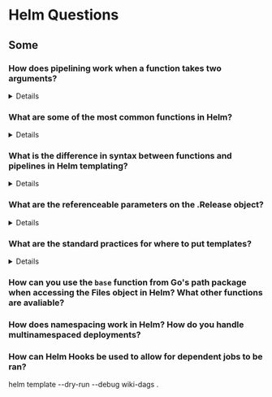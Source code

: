 # Helm Questions

## Some

### How does pipelining work when a function takes two arguments? 

<details>

In Helm templating, when pipelining is used with a function that takes two arguments, the first argument is typically the output of the previous function or a direct value, and the second argument is provided directly in the function call.

When pipelining arguments like this, the result of the first evaluation (.Values.favorite.drink) is sent as the last argument to the function.

#### Example:

Consider the `cat` function which concatenates two strings:

```yaml
{{ "World" | cat "Hello " }}
```

Here, `"World"` is piped into the `cat` function as the first argument, and `"Hello "` is provided as the second argument. The result is:

```yaml
Hello World
```

**Explanation**:
1. `"World"` is the output of the initial value.
2. `cat` function takes this output as its first argument.
3. `"Hello "` is the second argument provided directly to `cat`.

#### Another Example:

Using `default` with a pipeline:

```yaml
{{ .Values.someValue | default "defaultValue" }}
```

Here, `.Values.someValue` is the output piped into the `default` function as the second argument, and `"defaultValue"` is the first argument.

</details>

### What are some of the most common functions in Helm?

<details>

Some of the most common functions in Helm are:

1. **`quote`**: Quotes a string.
   - `{{ quote "Hello World" }}`
   - Output: `"Hello World"`

2. **`upper`**: Converts a string to uppercase.
   - `{{ upper "hello" }}`
   - Output: `HELLO`

3. **`lower`**: Converts a string to lowercase.
   - `{{ lower "HELLO" }}`
   - Output: `hello`

4. **`default`**: Provides a default value if the given value is empty.
   - `{{ default "defaultValue" .Values.someValue }}`
   - Output: `defaultValue` (if `.Values.someValue` is empty)

5. **`tpl`**: Renders a template inside another template.
   - `{{ tpl .Values.templateString . }}`
   - Used to render a template string stored in values.

6. **`required`**: Fails template rendering if the provided value is missing or empty.
   - `{{ required "Value is required" .Values.someValue }}`
   - Throws an error if `.Values.someValue` is empty.

7. **`include`**: Includes another template.
   - `{{ include "mytemplate" . }}`
   - Includes and renders the named template.

8. **`toYaml`**: Converts a value to YAML format.
   - `{{ toYaml .Values.someMap }}`
   - Useful for formatting values as YAML.

9. **`lookup`**: Looks up resources in the Kubernetes cluster.
   - `{{ lookup "v1" "Service" "default" "myservice" }}`
   - Returns the specified resource if it exists.

10. **`hasKey`**: Checks if a map contains a given key.
    - `{{ hasKey .Values "someKey" }}`
    - Returns `true` if the key exists.

11. **`b64enc`**: Encodes a string in base64.
    - `{{ b64enc "hello" }}`
    - Output: `aGVsbG8=`

12. **`b64dec`**: Decodes a base64-encoded string.
    - `{{ b64dec "aGVsbG8=" }}`
    - Output: `hello`

</details>

### What is the difference in syntax between functions and pipelines in Helm templating? 

<details>
In Helm templating, functions and pipelines have distinct syntaxes and usages:

1. **Functions**:
   - Functions in Helm are similar to those in programming languages.
   - They are called by using the `{{ <function_name> <arguments> }}` syntax.
   - For example: `{{ quote "Hello World" }}`

2. **Pipelines**:
   - Pipelines are used to chain multiple functions together, passing the output of one function as the input to the next.
   - The syntax uses the pipe `|` character to connect functions.
   - For example: `{{ "Hello World" | quote | upper }}`

</details>

### What are the referenceable parameters on the .Release object? 

<details>

- Release: This object describes the release itself. It has several objects inside of it:
- Release.Name: The release name
- Release.Namespace: The namespace to be released into (if the manifest doesn’t override)
- Release.IsUpgrade: This is set to true if the current operation is an upgrade or rollback.
- Release.IsInstall: This is set to true if the current operation is an install.
- Release.Revision: The revision number for this release. On install, this is 1, and it is incremented with each upgrade and rollback.
- Release.Service: The service that is rendering the present template. On Helm, this is always Helm.
</details>


###

###

###

###

###


### What are the standard practices for where to put templates?

<details>
- Most files in templates/ are treated as if they contain Kubernetes manifests
- The NOTES.txt is one exception
- But files whose name begins with an underscore (_) are assumed to not have a manifest inside. These files are not rendered to Kubernetes object definitions, but are available everywhere within other chart templates for use.

These files are used to store partials and helpers. In fact, when we first created mychart, we saw a file called _helpers.tpl. That file is the default location for template partials.

</details>

### How can you use the `base` function from Go's path package when accessing the Files object in Helm? What other functions are avaliable? 

### How does namespacing work in Helm? How do you handle multinamespaced deployments? 

### How can Helm Hooks be used to allow for dependent jobs to be ran? 

helm template --dry-run --debug wiki-dags .